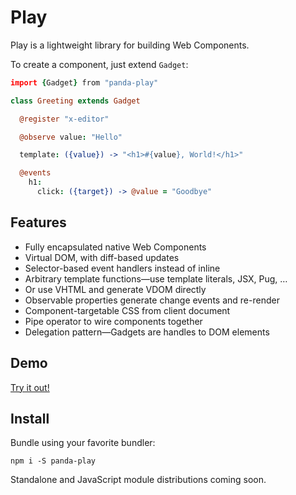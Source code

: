 # Play

Play is a lightweight library for building Web Components.

To create a component, just extend `Gadget`:

```coffee
import {Gadget} from "panda-play"

class Greeting extends Gadget

  @register "x-editor"

  @observe value: "Hello"

  template: ({value}) -> "<h1>#{value}, World!</h1>"

  @events
    h1:
      click: ({target}) -> @value = "Goodbye"

```

## Features

- Fully encapsulated native Web Components
- Virtual DOM, with diff-based updates
- Selector-based event handlers instead of inline
- Arbitrary template functions—use template literals, JSX, Pug, …
- Or use VHTML and generate VDOM directly
- Observable properties generate change events and re-render
- Component-targetable CSS from client document
- Pipe operator to wire components together
- Delegation pattern—Gadgets are handles to DOM elements

## Demo

[Try it out!](https://play.pandastrike.com/v/1.0.0-alpha-00/demos/markdown-editor)

## Install

Bundle using your favorite bundler:

```
npm i -S panda-play
```

Standalone and JavaScript module distributions coming soon.
